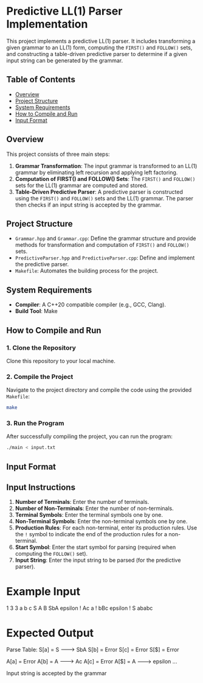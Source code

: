 # Predictive LL(1) Parser Implementation

This project implements a predictive LL(1) parser. It includes transforming a given grammar to an LL(1) form, computing the `FIRST()` and `FOLLOW()` sets, and constructing a table-driven predictive parser to determine if a given input string can be generated by the grammar.

## Table of Contents

- [Overview](#overview)
- [Project Structure](#project-structure)
- [System Requirements](#system-requirements)
- [How to Compile and Run](#how-to-compile-and-run)
- [Input Format](#input-format)

## Overview

This project consists of three main steps:

1. **Grammar Transformation**: The input grammar is transformed to an LL(1) grammar by eliminating left recursion and applying left factoring.
2. **Computation of FIRST() and FOLLOW() Sets**: The `FIRST()` and `FOLLOW()` sets for the LL(1) grammar are computed and stored.
3. **Table-Driven Predictive Parser**: A predictive parser is constructed using the `FIRST()` and `FOLLOW()` sets and the LL(1) grammar. The parser then checks if an input string is accepted by the grammar.

## Project Structure

- `Grammar.hpp` and `Grammar.cpp`: Define the grammar structure and provide methods for transformation and computation of `FIRST()` and `FOLLOW()` sets.
- `PredictiveParser.hpp` and `PredictiveParser.cpp`: Define and implement the predictive parser.
- `Makefile`: Automates the building process for the project.

## System Requirements

- **Compiler**: A C++20 compatible compiler (e.g., GCC, Clang).
- **Build Tool**: Make

## How to Compile and Run

### 1. Clone the Repository

Clone this repository to your local machine.

### 2. Compile the Project

Navigate to the project directory and compile the code using the provided `Makefile`:

```bash
make
```

### 3. Run the Program

After successfully compiling the project, you can run the program:

```bash
./main < input.txt
```
## Input Format

## Input Instructions

1. **Number of Terminals**: Enter the number of terminals.
2. **Number of Non-Terminals**: Enter the number of non-terminals.
3. **Terminal Symbols**: Enter the terminal symbols one by one.
4. **Non-Terminal Symbols**: Enter the non-terminal symbols one by one.
5. **Production Rules**: For each non-terminal, enter its production rules. Use the `!` symbol to indicate the end of the production rules for a non-terminal.
6. **Start Symbol**: Enter the start symbol for parsing (required when computing the `FOLLOW()` set).
7. **Input String**: Enter the input string to be parsed (for the predictive parser).

# Example Input
1
3
3
a b c
S A B
SbA
epsilon
!
Ac
a
!
bBc
epsilon
!
S
ababc

# Expected Output
Parse Table:
S[a]    =   S ---> SbA
S[b]    =   Error
S[c]    =   Error
S[$]    =   Error

A[a]    =   Error
A[b]    =   A ---> Ac
A[c]    =   Error
A[$]    =   A ---> epsilon
...

Input string is accepted by the grammar

